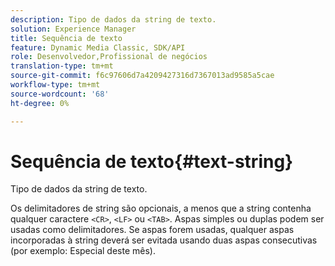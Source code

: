 ```yaml
---
description: Tipo de dados da string de texto.
solution: Experience Manager
title: Sequência de texto
feature: Dynamic Media Classic, SDK/API
role: Desenvolvedor,Profissional de negócios
translation-type: tm+mt
source-git-commit: f6c97606d7a4209427316d7367013ad9585a5cae
workflow-type: tm+mt
source-wordcount: '68'
ht-degree: 0%

---
```



# Sequência de texto{#text-string}

Tipo de dados da string de texto.

Os delimitadores de string são opcionais, a menos que a string contenha qualquer caractere `<CR>`, `<LF>` ou `<TAB>`. Aspas simples ou duplas podem ser usadas como delimitadores. Se aspas forem usadas, qualquer aspas incorporadas à string deverá ser evitada usando duas aspas consecutivas (por exemplo: Especial deste mês).